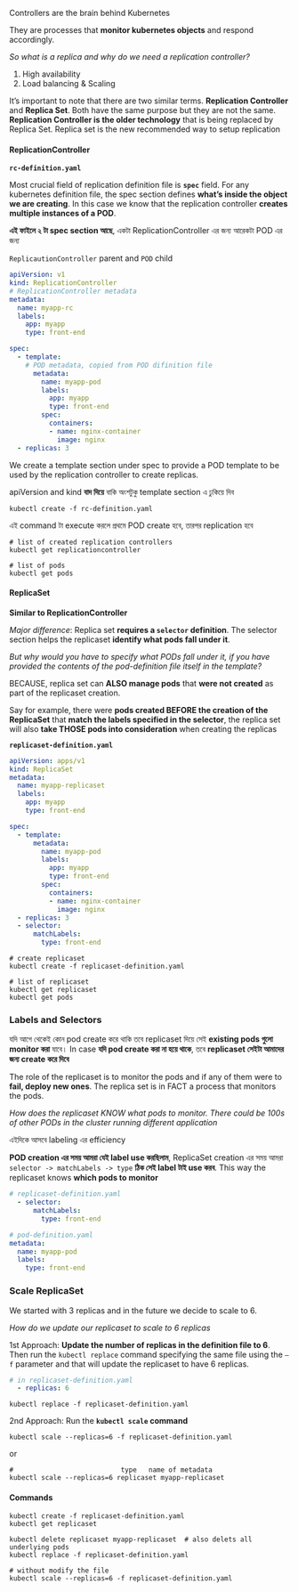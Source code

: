 
Controllers are the brain behind Kubernetes

They are processes that **monitor kubernetes objects** and respond accordingly.

_So what is a replica and why do we need a replication controller?_

1. High availability
2. Load balancing & Scaling


It’s important to note that there are two similar terms. **Replication Controller** and **Replica Set**. Both have the same purpose but they are not the same. **Replication Controller is the older technology** that is being replaced by Replica Set. Replica set is the new recommended way to setup replication

#### ReplicationController

**`rc-definition.yaml`**

Most crucial field of replication definition file is **`spec`** field. For any kubernetes definition file, the spec section defines **what’s inside the object we are creating**. In this case we know that the replication controller **creates multiple instances of a POD**.

**এই ফাইলে ২ টা spec section আছে**, একটা ReplicationController এর জন্য আরেকটা POD এর জন্য 

`ReplicautionController` parent and `POD` child

```yaml
apiVersion: v1
kind: ReplicationController
# ReplicationController metadata
metadata:
  name: myapp-rc
  labels: 
    app: myapp
    type: front-end

spec: 
  - template:
    # POD metadata, copied from POD difinition file  
      metadata:
        name: myapp-pod
        labels:
          app: myapp
          type: front-end
        spec:
          containers:
          - name: nginx-container
            image: nginx
  - replicas: 3
```

We create a template section under spec to provide a POD template to be used by the replication controller to create replicas.

apiVersion and kind **বাদ দিয়ে** বাকি অংশটুকু template section এ ঢুকিয়ে দিব 

```shell
kubectl create -f rc-definition.yaml
```
এই command টা execute করলে প্রথমে POD create হবে, তারপর replication হবে 


```shell
# list of created replication controllers
kubectl get replicationcontroller

# list of pods
kubectl get pods
```

#### ReplicaSet

**Similar to ReplicationController**

_Major difference_: Replica set **requires a `selector` definition**. The selector section helps the replicaset **identify what pods fall under it**.

_But why would you have to specify what PODs fall under it, if you have provided the contents of the pod-definition file itself in the template?_ 

BECAUSE, replica set can **ALSO manage pods** that **were not created** as part of the replicaset creation.

Say for example, there were **pods created BEFORE the creation of the ReplicaSet** that **match the labels specified in the selector**, the replica set will also **take THOSE pods into consideration** when creating the replicas

**`replicaset-definition.yaml`**

```yaml
apiVersion: apps/v1
kind: ReplicaSet
metadata:
  name: myapp-replicaset
  labels: 
    app: myapp
    type: front-end

spec: 
  - template:
      metadata:
        name: myapp-pod
        labels:
          app: myapp
          type: front-end
        spec:
          containers:
          - name: nginx-container
            image: nginx
  - replicas: 3
  - selector: 
      matchLabels:
        type: front-end
```

```shell
# create replicaset
kubectl create -f replicaset-definition.yaml

# list of replicaset
kubectl get replicaset
kubectl get pods
```


### Labels and Selectors


যদি আগে থেকেই কোন pod create করে থাকি তবে replicaset দিয়ে সেই **existing pods গুলো monitor করা** যাবে। In case **যদি pod create করা না হয়ে থাকে**, তবে **replicaset সেইটা আমাদের জন্য create করে দিবে** 

The role of the replicaset is to monitor the pods and if any of them were to **fail, deploy new ones**. The replica set is in FACT a process that monitors the pods.


_How does the replicaset KNOW what pods to monitor. There could be 100s of other PODs in the cluster running different application_

এইদিকে আসবে labeling এর efficiency

**POD creation এর সময় আমরা যেই label use করছিলাম**, ReplicaSet creation এর সময় আমরা `selector -> matchLabels -> type` **ঠিক সেই label টাই use করব**. This way the replicaset knows **which pods to monitor**


```yml
# replicaset-definition.yaml
  - selector: 
      matchLabels:
        type: front-end

# pod-definition.yaml
metadata:
  name: myapp-pod
  labels:
    type: front-end
```

### Scale ReplicaSet

We started with 3 replicas and in the future we decide to scale to 6. 

_How do we update our replicaset to scale to 6 replicas_

1st Approach: **Update the number of replicas in the definition file to 6**. Then run the `kubectl replace` command specifying the same file using the `–f` parameter and that will update the replicaset to have 6 replicas.

```yaml
# in replicaset-definition.yaml
  - replicas: 6
```
```
kubectl replace -f replicaset-definition.yaml
```

2nd Approach: Run the **`kubectl scale` command**

```shell
kubectl scale --replicas=6 -f replicaset-definition.yaml
```

or
```shell
#                           type   name of metadata
kubectl scale --replicas=6 replicaset myapp-replicaset
```


#### Commands

```shell
kubectl create -f replicaset-definition.yaml
kubectl get replicaset

kubectl delete replicaset myapp-replicaset  # also delets all underlying pods
kubectl replace -f replicaset-definition.yaml

# without modify the file
kubectl scale --replicas=6 -f replicaset-definition.yaml
```